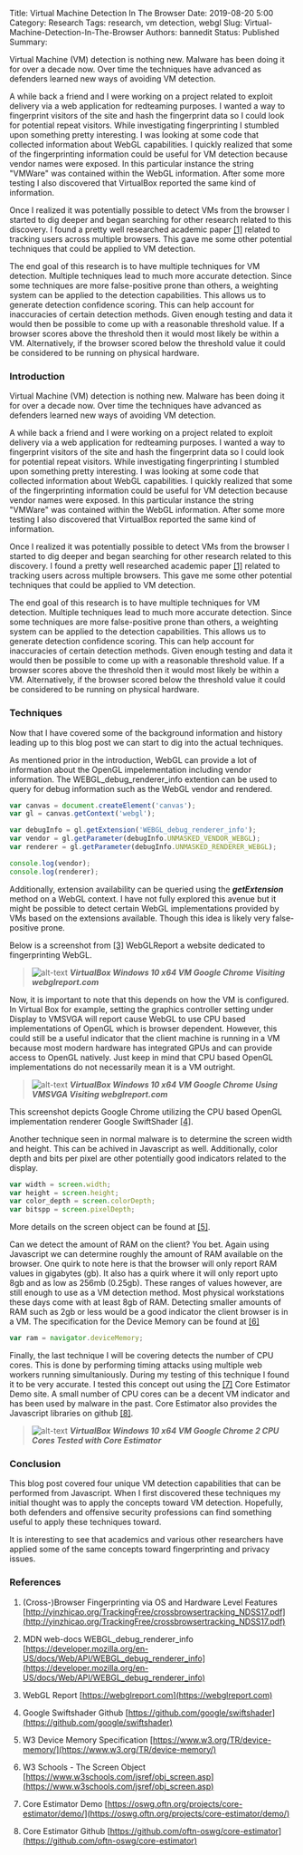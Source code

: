 Title: Virtual Machine Detection In The Browser
Date: 2019-08-20 5:00 
Category: Research
Tags: research, vm detection, webgl 
Slug: Virtual-Machine-Detection-In-The-Browser
Authors: bannedit
Status: Published
Summary: <p>Virtual Machine (VM) detection is nothing new. Malware has been doing it for over a decade now. Over time the techniques have advanced as defenders learned new ways of avoiding VM detection. </p><p>A while back a friend and I were working on a project related to exploit delivery via a web application for redteaming purposes. I wanted a way to fingerprint visitors of the site and hash the fingerprint data so I could look for potential repeat visitors. While investigating fingerprinting I stumbled upon something pretty interesting. I was looking at some code that collected information about WebGL capabilities. I quickly realized that some of the fingerprinting information could be useful for VM detection because vendor names were exposed. In this particular instance the string "VMWare" was contained within the WebGL information. After some more testing I also discovered that VirtualBox reported the same kind of information. </p><p>Once I realized it was potentially possible to detect VMs from the browser I started to dig deeper and began searching for other research related to this discovery. I found a pretty well researched academic paper <a href=http://yinzhicao.org/TrackingFree/crossbrowsertracking_NDSS17.pdf>[1]</a> related to tracking users across multiple browsers. This gave me some other potential techniques that could be applied to VM detection.</p><p>The end goal of this research is to have multiple techniques for VM detection. Multiple techniques lead to much more accurate detection. Since some techniques are more false-positive prone than others, a weighting system can be applied to the detection capabilities. This allows us to generate detection confidence scoring. This can help account for inaccuracies of certain detection methods. Given enough testing and data it would then be possible to come up with a reasonable threshold value. If a browser scores above the threshold then it would most likely be within a VM. Alternatively, if the browser scored below the threshold value it could be considered to be running on physical hardware.</p>



### Introduction
Virtual Machine (VM) detection is nothing new. Malware has been doing it for over a decade now. Over time the techniques have advanced as defenders learned new ways of avoiding VM detection.

A while back a friend and I were working on a project related to exploit delivery via a web application for redteaming purposes. I wanted a way to fingerprint visitors of the site and hash the fingerprint data so I could look for potential repeat visitors. While investigating fingerprinting I stumbled upon something pretty interesting. I was looking at some code that collected information about WebGL capabilities. I quickly realized that some of the fingerprinting information could be useful for VM detection because vendor names were exposed. In this particular instance the string "VMWare" was contained within the WebGL information. After some more testing I also discovered that VirtualBox reported the same kind of information. 

Once I realized it was potentially possible to detect VMs from the browser I started to dig deeper and began searching for other research related to this discovery. I found a pretty well researched academic paper [[1]](http://yinzhicao.org/TrackingFree/crossbrowsertracking_NDSS17.pdf) related to tracking users across multiple browsers. This gave me some other potential techniques that could be applied to VM detection.

The end goal of this research is to have multiple techniques for VM detection. Multiple techniques lead to much more accurate detection. Since some techniques are more false-positive prone than others, a weighting system can be applied to the detection capabilities. This allows us to generate detection confidence scoring. This can help account for inaccuracies of certain detection methods. Given enough testing and data it would then be possible to come up with a reasonable threshold value. If a browser scores above the threshold then it would most likely be within a VM. Alternatively, if the browser scored below the threshold value it could be considered to be running on physical hardware.

### Techniques

Now that I have covered some of the background information and history leading up to this blog post we can start to dig into the actual techniques.

As mentioned prior in the introduction, WebGL can provide a lot of information about the OpenGL impelementation including vendor information. The WEBGL_debug_renderer_info extention can be used to query for debug information such as the WebGL vendor and rendered.

```javascript
var canvas = document.createElement('canvas');
var gl = canvas.getContext('webgl');

var debugInfo = gl.getExtension('WEBGL_debug_renderer_info');
var vendor = gl.getParameter(debugInfo.UNMASKED_VENDOR_WEBGL);
var renderer = gl.getParameter(debugInfo.UNMASKED_RENDERER_WEBGL);

console.log(vendor);
console.log(renderer);
```

Additionally, extension availability can be queried using the **_getExtension_** method on a WebGL context. I have not fully explored this avenue but it might be possible to detect certain WebGL implementations provided by VMs based on the extensions available. Though this idea is likely very false-positive prone.

Below is a screenshot from [[3]](https://webglreport.com) WebGLReport a website dedicated to fingerprinting WebGL.

>![alt-text](resources/VirtualBox-VM-Win10-Chrome.png "VirtualBox Windows 10 x64 VM Google Chrome Visiting webglreport.com")
**_VirtualBox Windows 10 x64 VM Google Chrome Visiting webglreport.com_**

Now, it is important to note that this depends on how the VM is configured. In Virtual Box for example, setting the graphics controller setting under Display to VMSVGA will report cause WebGL to use CPU based implementations of OpenGL which is browser dependent. However, this could still be a useful indicator that the client machine is running in a VM because most modern hardware has integrated GPUs and can provide access to OpenGL natively. Just keep in mind that CPU based OpenGL implementations do not necessarily mean it is a VM outright.

>![alt-text](resources/VirtualBox-VM-Win10-Chrome-VMSVGA.png "VirtualBox Windows 10 x64 VM Google Chrome Using VMSVGA")
**_VirtualBox Windows 10 x64 VM Google Chrome Using VMSVGA Visiting webglreport.com_**

This screenshot depicts Google Chrome utilizing the CPU based OpenGL implementation renderer Google SwiftShader [[4]](https://github.com/google/swiftshader).


Another technique seen in normal malware is to determine the screen width and height. This can be achived in Javascript as well. Additionally, color depth and bits per pixel are other potentially good indicators related to the display.

```javascript
var width = screen.width;
var height = screen.height;
var color_depth = screen.colorDepth;
var bitspp = screen.pixelDepth;
```

More details on the screen object can be found at [[5]](https://www.w3schools.com/jsref/obj_screen.asp).

Can we detect the amount of RAM on the client? You bet. Again using Javascript we can determine roughly the amount of RAM available on the browser. One quirk to note here is that the browser will only report RAM values in gigabytes (gb). It also has a quirk where it will only report upto 8gb and as low as 256mb (0.25gb). These ranges of values however, are still enough to use as a VM detection method. Most physical workstations these days come with at least 8gb of RAM. Detecting smaller amounts of RAM such as 2gb or less would be a good indicator the client browser is in a VM. The specification for the Device Memory can be found at [[6]](https://www.w3.org/TR/device-memory/)

```javascript
var ram = navigator.deviceMemory;
```

Finally, the last technique I will be covering detects the number of CPU cores. This is done by performing timing attacks using multiple web workers running simultaniously. During my testing of this technique I found it to be very accurate. I tested this concept out using the [[7]](https://oswg.oftn.org/projects/core-estimator/demo/) Core Estimator Demo site. A small number of CPU cores can be a decent VM indicator and has been used by malware in the past. Core Estimator also provides the Javascript libraries on github [[8]](https://github.com/oftn-oswg/core-estimator).

>![alt-text](resources/VirtualBox-VM-Win10-Chrome-2-Cores.png "VirtualBox Windows 10 x64 VM Chrome With 2 CPU Cores")
**_VirtualBox Windows 10 x64 VM Google Chrome 2 CPU Cores Tested with Core Estimator_**

### Conclusion

This blog post covered four unique VM detection capabilities that can be performed from Javascript. When I first discovered these techniques my initial thought was to apply the concepts toward VM detection. Hopefully, both defenders and offensive security professions can find something useful to apply these techniques toward.

It is interesting to see that academics and various other researchers have applied some of the same concepts toward fingerprinting and privacy issues. 

### References

1. (Cross-)Browser Fingerprinting via OS and
Hardware Level Features [http://yinzhicao.org/TrackingFree/crossbrowsertracking_NDSS17.pdf](http://yinzhicao.org/TrackingFree/crossbrowsertracking_NDSS17.pdf)

2. MDN web-docs WEBGL_debug_renderer_info [https://developer.mozilla.org/en-US/docs/Web/API/WEBGL_debug_renderer_info](https://developer.mozilla.org/en-US/docs/Web/API/WEBGL_debug_renderer_info)

3. WebGL Report [https://webglreport.com](https://webglreport.com)

4. Google Swiftshader Github [https://github.com/google/swiftshader](https://github.com/google/swiftshader)  

5. W3 Device Memory Specification [https://www.w3.org/TR/device-memory/](https://www.w3.org/TR/device-memory/)

6. W3 Schools - The Screen Object [https://www.w3schools.com/jsref/obj_screen.asp](https://www.w3schools.com/jsref/obj_screen.asp)

7. Core Estimator Demo [https://oswg.oftn.org/projects/core-estimator/demo/](https://oswg.oftn.org/projects/core-estimator/demo/)

8. Core Estimator Github [https://github.com/oftn-oswg/core-estimator](https://github.com/oftn-oswg/core-estimator)